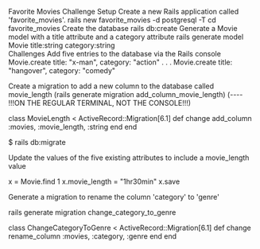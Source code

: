 Favorite Movies Challenge
Setup
Create a new Rails application called 'favorite_movies'.
rails new favorite_movies -d postgresql -T
cd favorite_movies
Create the database
rails db:create
Generate a Movie model with a title attribute and a category attribute
rails generate model Movie title:string category:string   
Challenges
Add five entries to the database via the Rails console
Movie.create title: "x-man", category: "action"
.
.
.
Movie.create title: "hangover", category: "comedy"

Create a migration to add a new column to the database called movie_length
(rails generate migration add_column_movie_length)
(---- !!!ON THE REGULAR TERMINAL, NOT THE CONSOLE!!!)


class MovieLength < ActiveRecord::Migration[6.1]
  def change
    add_column :movies, :movie_length, :string
  end
end

$ rails db:migrate

Update the values of the five existing attributes to include a movie_length value

x = Movie.find 1
x.movie_length = "1hr30min"
x.save

Generate a migration to rename the column 'category' to 'genre'

rails generate migration change_category_to_genre

class ChangeCategoryToGenre < ActiveRecord::Migration[6.1]
  def change
    rename_column :movies, :category, :genre
  end
end
